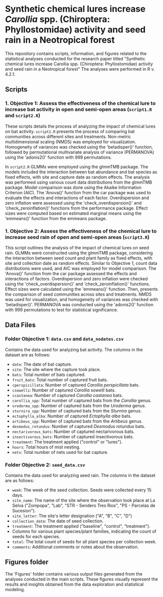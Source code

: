 #  Synthetic chemical lures increase *Carollia* spp. (Chiroptera: Phyllostomidae) activity and seed rain in a Neotropical forest 

This repository contains scripts, information, and figures related to the statistical analyses conducted for the research paper titled "Synthetic chemical lures increase Carollia spp. (Chiroptera: Phyllostomidae) activity and seed rain in a Neotropical forest" The analyses were performed in R v. 4.2.1. 

## Scripts

### 1. Objective 1:  Assess the effectiveness of the chemical lure to increase bat activity in open and semi-open areas (`script1.R` and `script2.R`)

These scripts details the process of analyzing the impact of chemical lures on bat activity. `script1.R` presents the process of comparing bat communities across different sites and treatments. Non-metric multidimensional scaling (NMDS) was employed for visualization. Homogeneity of variances was checked using the 'betadisper()' function, followed by permutational multivariate analysis of variance (PERMANOVA) using the 'adonis2()' function with 999 permutations.

In `script2.R` GLMMs were employed using the glmmTMB package. The models included the interaction between bat abundance and bat species as fixed effects, with site and capture date as random effects. The analysis was performed using various count data distributions from the glmmTMB package. Model comparison was done using the Akaike Information Criterion (AIC). The 'Anova()' function from the car package was used to evaluate the effects and interactions of each factor. Overdispersion and zero inflation were assessed using the 'check_overdispersion()' and 'check_zeroinflation()' functions from the performance package. Effect sizes were computed based on estimated marginal means using the 'emmeans()' function from the emmeans package.

### 1. Objective 2: Assess the effectiveness of the chemical lure to increase seed rain of open and semi-open areas (`script3.R`)

This script outlines the analysis of the impact of chemical lures on seed rain. GLMMs were constructed using the glmmTMB package, considering the interaction between seed count and plant family as fixed effects, with site and collection date as random effects. Similar to Objective 1, count data distributions were used, and AIC was employed for model comparison. The 'Anova()' function from the car package assessed the effects and interactions of factors. Overdispersion and zero inflation were checked using the 'check_overdispersion()' and 'check_zeroinflation()' functions. Effect sizes were calculated using the 'emmeans()' function. Then, presents the comparison of seed communities across sites and treatments. NMDS was used for visualization, and homogeneity of variances was checked with 'betadisper()'. PERMANOVA was conducted using the 'adonis2()' function with 999 permutations to test for statistical significance.

## Data Files

### Folder Objective 1: `data.csv` and `data_nodates.csv`

Contains the data used for analyzing bat activity. The columns in the dataset are as follows:

- `date`: The date of bat capture.
- `site`: The site where the capture took place.
- `bats`: Total number of bats captured.
- `fruit_bats`: Total number of captured fruit bats.
- `cperspicillata`: Number of captured *Carollia perspicillata* bats.
- `csowelli`: Number of captured *Carollia sowelli* bats.
- `ccastanea`: Number of captured *Carollia castanea* bats.
- `carollia_spp`: Total number of captured bats from the *Carollia* genus.
- `uroderma_spp`: Number of captured bats from the *Uroderma* genus.
- `sturnira_spp`: Number of captured bats from the *Sturnira* genus.
- `ectophylla_alba`: Number of captured *Ectophylla alba* bats.
- `artibeus_spp`: Number of captured bats from the *Artibeus* genus.
- `desmodus_rotundus`: Number of captured *Desmodus rotundus* bats.
- `nectarivorous_bats`: Number of captured nectarivorous bats.
- `insectivorous_bats`: Number of captured insectivorous bats.
- `treatment`: The treatment applied ("control" or "lures").
- `hours`: Total hours of mist nesting. 
- `nets`: Total number of nets used for bat capture. 

### Folder Objective 2: `seed_data.csv`

Contains the data used for analyzing seed rain. The columns in the dataset are as follows:

- `week`: The week of the seed collection. Seeds were collected every 15 days.
- `site_name`: The name of the site where the observation took place at La Selva ("Zompopa", "Lab", "STR - Sendero Tres Rios", "PS - Parcelas de Sucesion").
- `site_letter`: The site's letter designation ("A", "B", "C", "D")
- `collection_date`: The date of seed collection.
- `treatment`: The treatment applied ("baseline", "control", "treatment").
- Columns for various plant species/plant families, indicating the count of seeds for each species.
- `total`: The total count of seeds for all plant species per collection week.
- `comments`: Additional comments or notes about the observation.

## Figures folder

The 'Figures' folder contains various output files generated from the analyses conducted in the main scripts. These figures visually represent the results and insights obtained from the data exploration and statistical modeling.